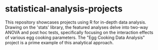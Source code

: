# statistical-analysis-projects
This repository showcases projects using R for in-depth data analysis. Drawing on the 'stats' library, the featured analyses delve into two-way ANOVA and post hoc tests, specifically focusing on the interaction effects of various egg cooking parameters. The "Egg Cooking Data Analysis" project is a prime example of this analytical approach.
